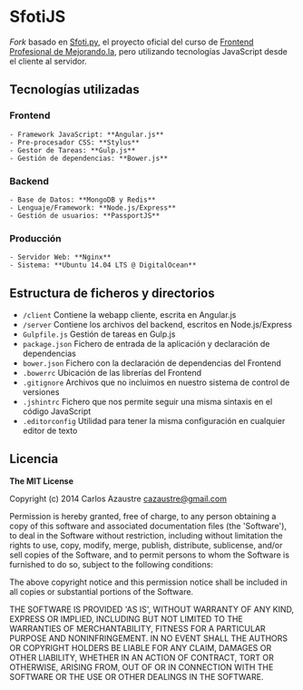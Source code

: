 # SfotiJS

*Fork* basado en [Sfoti.py](http://mejorando.la/sfotipy), el proyecto oficial del
curso de [Frontend Profesional de Mejorando.la](http://mejorando.la/frontend), pero utilizando
tecnologías JavaScript desde el cliente al servidor.

## Tecnologías utilizadas
### Frontend
	- Framework JavaScript: **Angular.js**
	- Pre-procesador CSS: **Stylus**
	- Gestor de Tareas: **Gulp.js**
	- Gestión de dependencias: **Bower.js**

### Backend
	- Base de Datos: **MongoDB y Redis**
	- Lenguaje/Framework: **Node.js/Express**
	- Gestión de usuarios: **PassportJS**

### Producción
	- Servidor Web: **Nginx**
	- Sistema: **Ubuntu 14.04 LTS @ DigitalOcean**

## Estructura de ficheros y directorios
 - `/client` Contiene la webapp cliente, escrita en Angular.js
 - `/server` Contiene los archivos del backend, escritos en Node.js/Express
 - `Gulpfile.js` Gestión de tareas en Gulp.js
 - `package.json` Fichero de entrada de la aplicación y declaración de dependencias
 - `bower.json` Fichero con la declaración de dependencias del Frontend
 - `.bowerrc` Ubicación de las librerías del Frontend
 - `.gitignore` Archivos que no incluimos en nuestro sistema de control de versiones
 - `.jshintrc` Fichero que nos permite seguir una misma sintaxis en el código JavaScript
 - `.editorconfig` Utilidad para tener la misma configuración en cualquier editor de texto

## Licencia
**The MIT License**

Copyright (c) 2014 Carlos Azaustre <cazaustre@gmail.com>

Permission is hereby granted, free of charge, to any person obtaining
a copy of this software and associated documentation files (the
'Software'), to deal in the Software without restriction, including
without limitation the rights to use, copy, modify, merge, publish,
distribute, sublicense, and/or sell copies of the Software, and to
permit persons to whom the Software is furnished to do so, subject to
the following conditions:

The above copyright notice and this permission notice shall be
included in all copies or substantial portions of the Software.

THE SOFTWARE IS PROVIDED 'AS IS', WITHOUT WARRANTY OF ANY KIND,
EXPRESS OR IMPLIED, INCLUDING BUT NOT LIMITED TO THE WARRANTIES OF
MERCHANTABILITY, FITNESS FOR A PARTICULAR PURPOSE AND NONINFRINGEMENT.
IN NO EVENT SHALL THE AUTHORS OR COPYRIGHT HOLDERS BE LIABLE FOR ANY
CLAIM, DAMAGES OR OTHER LIABILITY, WHETHER IN AN ACTION OF CONTRACT,
TORT OR OTHERWISE, ARISING FROM, OUT OF OR IN CONNECTION WITH THE
SOFTWARE OR THE USE OR OTHER DEALINGS IN THE SOFTWARE.
